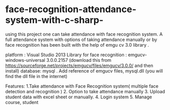 # face-recognition-attendance-system-with-c-sharp-
using this project one can take attendance with face recognition system. A full attendance system with options of taking attendance manually or by face recognition has been built with the help of emgu cv 3.0 library . 

platform : Visual Studio 2013
Library for face recognition : emgucv-windows-universal 3.0.0.2157 (download  this from https://sourceforge.net/projects/emgucv/files/emgucv/3.0.0/  and then install) 
database: mysql . 
Add reference of emgucv files, mysql.dll (you will find the dll file in the internet) 

Features:
1.Take attendance with Face Recognition system( multiple face detection and recognition )
2. Option to take attendance manually
3. Upload student data with excel sheet or manually.
4. Login system
5. Manage course, student


